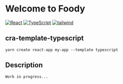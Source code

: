 # Welcome to Foody

<a href='https://github.com/shivamkapasia0' target="_blank"><img alt='React' src='https://img.shields.io/badge/React-100000?style=flat&logo=React&logoColor=3679FF&labelColor=FFFFFF&color=3679FF'/></a>
<a href='https://github.com/shivamkapasia0' target="_blank"><img alt='TypeScript' src='https://img.shields.io/badge/TypeScript-100000?style=flat&logo=TypeScript&logoColor=1A66FF&labelColor=FFFFFF&color=1A66FF'/></a>
<a href='https://github.com/shivamkapasia0' target="_blank"><img alt='tailwind' src='https://img.shields.io/badge/Tailwind-100000?style=flat&logo=tailwind&logoColor=5DF4FF&labelColor=FFFFFF&color=5DF4FF'/></a>

## cra-template-typescript

```
yarn create react-app my-app --template typescript
```

## Description

```
Work in progress...
```
